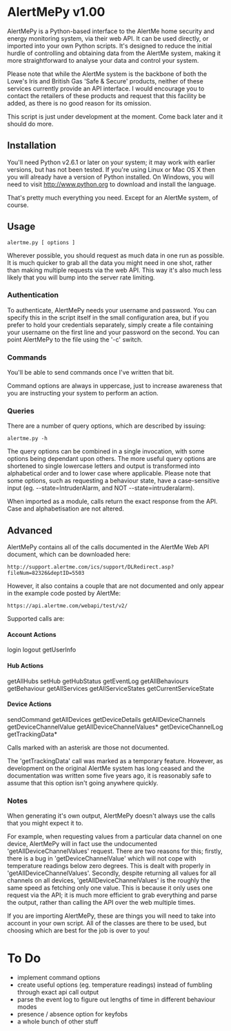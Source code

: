 AlertMePy v1.00
===============

AlertMePy is a Python-based interface to the AlertMe home security and energy monitoring system, via their web API. It can be used directly, or imported into your own Python scripts. It's designed to reduce the initial hurdle of controlling and obtaining data from the AlertMe system, making it more straightforward to analyse your data and control your system.

Please note that while the AlertMe system is the backbone of both the Lowe's Iris and British Gas 'Safe & Secure' products, neither of these services currently provide an API interface. I would encourage you to contact the retailers of these products and request that this facility be added, as there is no good reason for its omission.

This script is just under development at the moment. Come back later and it should do more.

Installation
------------

You'll need Python v2.6.1 or later on your system; it may work with earlier versions, but has not been tested. If you're using Linux or Mac OS X then you will already have a version of Python installed. On Windows, you will need to visit http://www.python.org to download and install the language.

That's pretty much everything you need. Except for an AlertMe system, of course.

Usage
-----

	alertme.py [ options ]

Wherever possible, you should request as much data in one run as possible. It is much quicker to grab all the data you might need in one shot, rather than making multiple requests via the web API. This way it's also much less likely that you will bump into the server rate limiting.

### Authentication

To authenticate, AlertMePy needs your username and password. You can specify this in the script itself in the small configuration area, but if you prefer to hold your credentials separately, simply create a file containing your username on the first line and your password on the second. You can point AlertMePy to the file using the '-c' switch.

### Commands

You'll be able to send commands once I've written that bit.

Command options are always in uppercase, just to increase awareness that you are instructing your system to perform an action.

### Queries

There are a number of query options, which are described by issuing:

	alertme.py -h

The query options can be combined in a single invocation, with some options being dependant upon others. The more useful query options are shortened to single lowercase letters and output is transformed into alphabetical order and to lower case where applicable. Please note that some options, such as requesting a behaviour state, have a case-sensitive input (eg. --state=IntruderAlarm, and NOT --state=intruderalarm).

When imported as a module, calls return the exact response from the API. Case and alphabetisation are not altered.

Advanced
--------

AlertMePy contains all of the calls documented in the AlertMe Web API document, which can be downloaded here:

	http://support.alertme.com/ics/support/DLRedirect.asp?fileNum=82326&deptID=5503

However, it also contains a couple that are not documented and only appear in the example code posted by AlertMe:

	https://api.alertme.com/webapi/test/v2/

Supported calls are:

#### Account Actions
login
logout
getUserInfo
#### Hub Actions
getAllHubs
setHub
getHubStatus
getEventLog
getAllBehaviours
getBehaviour
getAllServices
getAllServiceStates
getCurrentServiceState
#### Device Actions
sendCommand
getAllDevices
getDeviceDetails
getAllDeviceChannels
getDeviceChannelValue
getAllDeviceChannelValues*
getDeviceChannelLog
getTrackingData*
	
Calls marked with an asterisk are those not documented.

The 'getTrackingData' call was marked as a temporary feature. However, as development on the original AlertMe system has long ceased and the documentation was written some five years ago, it is reasonably safe to assume that this option isn't going anywhere quickly.

### Notes

When generating it's own output, AlertMePy doesn't always use the calls that you might expect it to.

For example, when requesting values from a particular data channel on one device, AlertMePy will in fact use the undocumented 'getAllDeviceChannelValues' request. There are two reasons for this; firstly, there is a bug in 'getDeviceChannelValue' which will not cope with temperature readings below zero degrees. This is dealt with properly in 'getAllDeviceChannelValues'. Secondly, despite returning all values for all channels on all devices, 'getAllDeviceChannelValues' is the roughly the same speed as fetching only one value. This is because it only uses one request via the API; it is much more efficient to grab everything and parse the output, rather than calling the API over the web multiple times.

If you are importing AlertMePy, these are things you will need to take into account in your own script. All of the classes are there to be used, but choosing which are best for the job is over to you!

To Do
=====

* implement command options
* create useful options (eg. temperature readings) instead of fumbling through exact api call output
* parse the event log to figure out lengths of time in different behaviour modes
* presence / absence option for keyfobs
* a whole bunch of other stuff